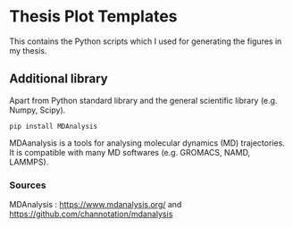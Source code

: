 # Thesis Plot Templates
This contains the Python scripts which I used for generating the figures in my thesis.

## Additional library 
Apart from Python standard library and the general scientific library (e.g. Numpy, Scipy).
```
pip install MDAnalysis
```
MDAanalysis is a tools for analysing molecular dynamics (MD) trajectories. It is compatible with many MD softwares (e.g. GROMACS, NAMD, LAMMPS).

### Sources
MDAnalysis : https://www.mdanalysis.org/  and https://github.com/channotation/mdanalysis

